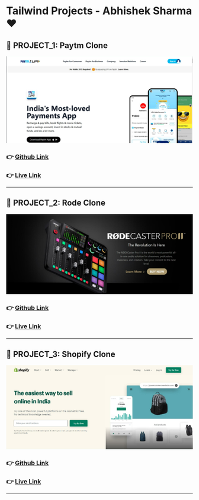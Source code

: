 # Tailwind Projects - Abhishek Sharma❤️

## 📂 PROJECT_1: Paytm Clone

![Paytm Clone](./Images/paytm-clone.png)

### 👉 [Github Link](https://github.com/abhishek7329sharma/paytm-clone)

### 👉 [Live Link](https://16-abhishek-paytm-clone.netlify.app/)

<hr>

## 📂 PROJECT_2: Rode Clone

![Rode Clone](./Images/RodeClone.png)

### 👉 [Github Link](https://github.com/abhishek7329sharma/rode-clone)

### 👉 [Live Link](https://18-abhishek-rode-clone.netlify.app/)

<hr>

## 📂 PROJECT_3: Shopify Clone

![Shopify Clone](./Images/Shopify.png)

### 👉 [Github Link](https://github.com/abhishek7329sharma/17-shopify-clone)

### 👉 [Live Link](https://17-abhishek-shopify-clone.netlify.app/)

<hr>